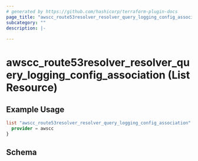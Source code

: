```yaml
---
# generated by https://github.com/hashicorp/terraform-plugin-docs
page_title: "awscc_route53resolver_resolver_query_logging_config_association List Resource - terraform-provider-awscc"
subcategory: ""
description: |-
  
---
```


# awscc_route53resolver_resolver_query_logging_config_association (List Resource)



## Example Usage

```terraform
list "awscc_route53resolver_resolver_query_logging_config_association" "example" {
  provider = awscc
}
```

<!-- schema generated by tfplugindocs -->
## Schema
